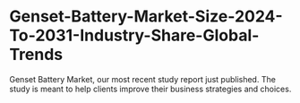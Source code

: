# Genset-Battery-Market-Size-2024-To-2031-Industry-Share-Global-Trends
Genset Battery Market, our most recent study report just published. The study is meant to help clients improve their business strategies and choices.

